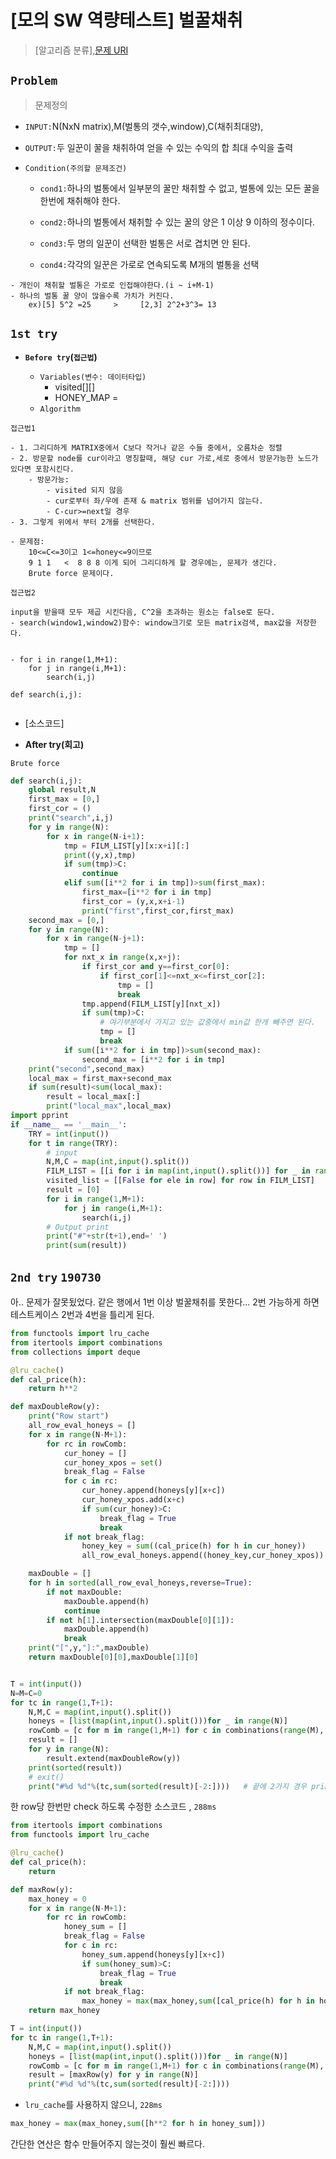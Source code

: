 # [모의 SW 역량테스트] 벌꿀채취

> [알고리즘 분류],[문제 URI](https://swexpertacademy.com/main/talk/solvingClub/problemView.do?solveclubId=AV6kld8aisgDFASb&contestProbId=AV5V4A46AdIDFAWu&probBoxId=AV732SG66sEDFAW7&type=PROBLEM&problemBoxTitle=%EC%82%BC%EC%84%B1+%EC%8B%A0%EC%9E%85+%EB%AA%A8%EC%9D%98+sw+%EC%97%AD%EB%9F%89%ED%85%8C%EC%8A%A4%ED%8A%B8+%EB%AC%B8%EC%A0%9C%EB%AA%A8%EC%9D%8C&problemBoxCnt=10)

## `Problem`
> 문제정의
- `INPUT:`N(NxN matrix),M(벌통의 갯수,window),C(채취최대양),
- `OUTPUT:`두 일꾼이 꿀을 채취하여 얻을 수 있는 수익의 합 최대 수익을 출력

- `Condition(주의할 문제조건)`
    - `cond1:`하나의 벌통에서 일부분의 꿀만 채취할 수 없고, 벌통에 있는 모든 꿀을 한번에 채취해야 한다.
    - `cond2:`하나의 벌통에서 채취할 수 있는 꿀의 양은 1 이상 9 이하의 정수이다.

    - `cond3:`두 명의 일꾼이 선택한 벌통은 서로 겹치면 안 된다. 
    - `cond4:`각각의 일꾼은 가로로 연속되도록 M개의 벌통을 선택
```
- 개인이 채취할 벌통은 가로로 인접해야한다.(i ~ i+M-1)
- 하나의 벌통 꿀 양이 많을수록 가치가 커진다.
    ex)[5] 5^2 =25     >     [2,3] 2^2+3^3= 13
```
## `1st try`
- **`Before try`(`접근법`)**

  - `Variables(변수: 데이터타입)`
    - visited[][]
    - HONEY_MAP = 
  - `Algorithm`
  

`접근법1`
```
- 1. 그리디하게 MATRIX중에서 C보다 작거나 같은 수들 중에서, 오름차순 정렬
- 2. 방문할 node를 cur이라고 명칭할때, 해당 cur 가로,세로 중에서 방문가능한 노드가 있다면 포함시킨다.
    - 방문가능: 
        - visited 되지 않음
        - cur로부터 좌/우에 존재 & matrix 범위를 넘어가지 않는다.
        - C-cur>=next일 경우
- 3. 그렇게 위에서 부터 2개를 선택한다.

- 문제점:
    10<=C<=3이고 1<=honey<=9이므로
    9 1 1   <  8 8 8 이게 되어 그리디하게 할 경우에는, 문제가 생긴다.
    Brute force 문제이다.
```
`접근법2`
```
input을 받을때 모두 제곱 시킨다음, C^2을 초과하는 원소는 false로 둔다.
- search(window1,window2)함수: window크기로 모든 matrix검색, max값을 저장한다.


- for i in range(1,M+1):
    for j in range(i,M+1):
        search(i,j)

def search(i,j):


```



- [소스코드]

- **After try(회고)**



`Brute force`
```python
def search(i,j):
    global result,N
    first_max = [0,]
    first_cor = ()
    print("search",i,j)
    for y in range(N):
        for x in range(N-i+1):
            tmp = FILM_LIST[y][x:x+i][:]
            print((y,x),tmp)
            if sum(tmp)>C:
                continue
            elif sum([i**2 for i in tmp])>sum(first_max):
                first_max=[i**2 for i in tmp]
                first_cor = (y,x,x+i-1)
                print("first",first_cor,first_max)
    second_max = [0,]
    for y in range(N):
        for x in range(N-j+1):
            tmp = []
            for nxt_x in range(x,x+j):
                if first_cor and y==first_cor[0]:
                    if first_cor[1]<=nxt_x<=first_cor[2]:
                        tmp = []
                        break
                tmp.append(FILM_LIST[y][nxt_x])
                if sum(tmp)>C:
                    # 여기부분에서 가지고 있는 값중에서 min값 한개 빼주면 된다.
                    tmp = []
                    break
            if sum([i**2 for i in tmp])>sum(second_max):
                second_max = [i**2 for i in tmp]
    print("second",second_max)
    local_max = first_max+second_max
    if sum(result)<sum(local_max):
        result = local_max[:]
        print("local_max",local_max)
import pprint
if __name__ == '__main__':
    TRY = int(input())
    for t in range(TRY):
        # input
        N,M,C = map(int,input().split())
        FILM_LIST = [[i for i in map(int,input().split())] for _ in range(N)]
        visited_list = [[False for ele in row] for row in FILM_LIST]
        result = [0]
        for i in range(1,M+1):
            for j in range(i,M+1):
                search(i,j)
        # Output print
        print("#"+str(t+1),end=' ')
        print(sum(result))
```

## `2nd try` `190730`

아.. 문제가 잘못됬었다. 같은 행에서 1번 이상 벌꿀채취를 못한다... 
2번 가능하게 하면 테스트케이스 2번과 4번을 틀리게 된다.

```python
from functools import lru_cache
from itertools import combinations
from collections import deque

@lru_cache()
def cal_price(h):
    return h**2

def maxDoubleRow(y):
    print("Row start")
    all_row_eval_honeys = []
    for x in range(N-M+1):
        for rc in rowComb:
            cur_honey = []
            cur_honey_xpos = set()
            break_flag = False
            for c in rc:
                cur_honey.append(honeys[y][x+c])
                cur_honey_xpos.add(x+c)
                if sum(cur_honey)>C:
                    break_flag = True
                    break
            if not break_flag:
                honey_key = sum((cal_price(h) for h in cur_honey))
                all_row_eval_honeys.append((honey_key,cur_honey_xpos))

    maxDouble = []
    for h in sorted(all_row_eval_honeys,reverse=True):
        if not maxDouble:
            maxDouble.append(h)
            continue
        if not h[1].intersection(maxDouble[0][1]):
            maxDouble.append(h)
            break
    print("[",y,"]:",maxDouble)
    return maxDouble[0][0],maxDouble[1][0]


T = int(input())
N=M=C=0
for tc in range(1,T+1):
    N,M,C = map(int,input().split())
    honeys = [list(map(int,input().split()))for _ in range(N)]
    rowComb = [c for m in range(1,M+1) for c in combinations(range(M), m)]
    result = []
    for y in range(N):
        result.extend(maxDoubleRow(y))
    print(sorted(result))
    # exit()
    print("#%d %d"%(tc,sum(sorted(result)[-2:])))   # 끝에 2가지 경우 print
```

한 row당 한번만 check 하도록 수정한 소스코드 , `288ms`
```python
from itertools import combinations
from functools import lru_cache

@lru_cache()
def cal_price(h):
    return 

def maxRow(y):
    max_honey = 0
    for x in range(N-M+1):
        for rc in rowComb:
            honey_sum = []
            break_flag = False
            for c in rc:
                honey_sum.append(honeys[y][x+c])
                if sum(honey_sum)>C:
                    break_flag = True
                    break
            if not break_flag:
                max_honey = max(max_honey,sum([cal_price(h) for h in honey_sum]))
    return max_honey

T = int(input())
for tc in range(1,T+1):
    N,M,C = map(int,input().split())
    honeys = [list(map(int,input().split()))for _ in range(N)]
    rowComb = [c for m in range(1,M+1) for c in combinations(range(M), m)]
    result = [maxRow(y) for y in range(N)]
    print("#%d %d"%(tc,sum(sorted(result)[-2:])))
```



- `lru_cache`를 사용하지 않으니, `228ms`
```python
max_honey = max(max_honey,sum([h**2 for h in honey_sum]))
```
간단한 연산은 함수 만들어주지 않는것이 훨씬 빠르다.
